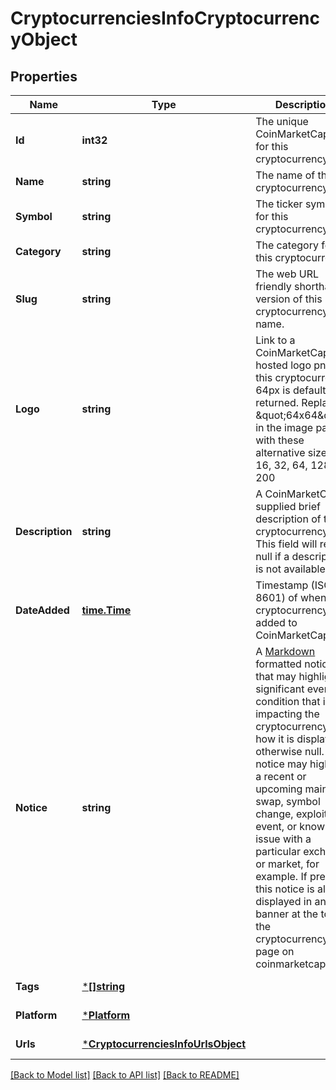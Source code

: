 # CryptocurrenciesInfoCryptocurrencyObject

## Properties
Name | Type | Description | Notes
------------ | ------------- | ------------- | -------------
**Id** | **int32** | The unique CoinMarketCap ID for this cryptocurrency. | [default to null]
**Name** | **string** | The name of this cryptocurrency. | [default to null]
**Symbol** | **string** | The ticker symbol for this cryptocurrency. | [default to null]
**Category** | **string** | The category for this cryptocurrency. | [default to null]
**Slug** | **string** | The web URL friendly shorthand version of this cryptocurrency name. | [default to null]
**Logo** | **string** | Link to a CoinMarketCap hosted logo png for this cryptocurrency. 64px is default size returned. Replace \&quot;64x64\&quot; in the image path with these alternative sizes: 16, 32, 64, 128, 200 | [default to null]
**Description** | **string** | A CoinMarketCap supplied brief description of this cryptocurrency. This field will return null if a description is not available. | [default to null]
**DateAdded** | [**time.Time**](time.Time.md) | Timestamp (ISO 8601) of when this cryptocurrency was added to CoinMarketCap. | [default to null]
**Notice** | **string** | A [Markdown](https://commonmark.org/help/) formatted notice that may highlight a significant event or condition that is impacting the cryptocurrency or how it is displayed, otherwise null. A notice may highlight a recent or upcoming mainnet swap, symbol change, exploit event, or known issue with a particular exchange or market, for example. If present, this notice is also displayed in an alert banner at the top of the cryptocurrency&#x27;s page on coinmarketcap.com. | [default to null]
**Tags** | [***[]string**](array.md) |  | [default to null]
**Platform** | [***Platform**](platform.md) |  | [default to null]
**Urls** | [***CryptocurrenciesInfoUrlsObject**](cryptocurrencies-info-urls-object.md) |  | [default to null]

[[Back to Model list]](../README.md#documentation-for-models) [[Back to API list]](../README.md#documentation-for-api-endpoints) [[Back to README]](../README.md)


